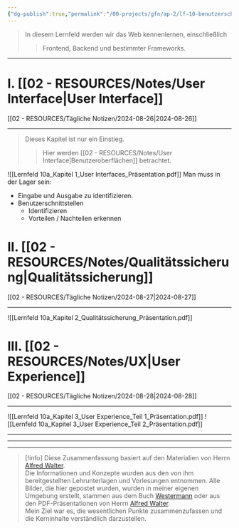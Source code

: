 ```yaml
---
{"dg-publish":true,"permalink":"/00-projects/gfn/ap-2/lf-10-benutzerschnittstellen-gestalten-und-entwickeln/","tags":["GFN/LF10","inProgress"],"noteIcon":"","updated":"2024-08-28T15:47:47.000+02:00"}
---
```


>In diesem Lernfeld werden wir das Web kennenlernen, einschließlich
>>Frontend, Backend und bestimmter Frameworks.
___
# I. [[02 - RESOURCES/Notes/User Interface\|User Interface]]
[[02 - RESOURCES/Tägliche Notizen/2024-08-26\|2024-08-26]]
___
>Dieses Kapitel ist nur ein Einstieg.
>>Hier werden [[02 - RESOURCES/Notes/User Interface\|Benutzeroberflächen]] betrachtet.

![[Lernfeld 10a_Kapitel 1_User Interfaces_Präsentation.pdf]]
Man muss in der Lager sein: 
- Eingabe und Ausgabe zu identifizieren.
- Benutzerschnittstellen 
	- Identifizieren
	- Vorteilen / Nachteilen erkennen
# II. [[02 - RESOURCES/Notes/Qualitätssicherung\|Qualitätssicherung]]
[[02 - RESOURCES/Tägliche Notizen/2024-08-27\|2024-08-27]]
___

![[Lernfeld 10a_Kapitel 2_Qualitätssicherung_Präsentation.pdf]]

# III. [[02 - RESOURCES/Notes/UX\|User Experience]]
[[02 - RESOURCES/Tägliche Notizen/2024-08-28\|2024-08-28]]
___
![[Lernfeld 10a_Kapitel 3_User Experience_Teil 1_Präsentation.pdf]]
![[Lernfeld 10a_Kapitel 3_User Experience_Teil 2_Präsentation.pdf]]


___
___
___
>[!info] 
>Diese Zusammenfassung basiert auf den Materialien von Herrn [Alfred Walter](https://www.linkedin.com/in/artingo/?originalSubdomain=de).  
>Die Informationen und Konzepte wurden aus den von ihm bereitgestellten Lehrunterlagen und Vorlesungen entnommen. 
>Alle Bilder, die hier gepostet wurden, wurden in meiner eigenen Umgebung erstellt, stammen aus dem Buch [Westermann](https://www.westermann.de/reihe/ITBERUF2020/IT-Berufe?a=1) oder aus den PDF-Präsentationen von Herrn [Alfred Walter](https://www.linkedin.com/in/artingo/?originalSubdomain=de).  
>Mein Ziel war es, die wesentlichen Punkte zusammenzufassen und die Kerninhalte verständlich darzustellen.
